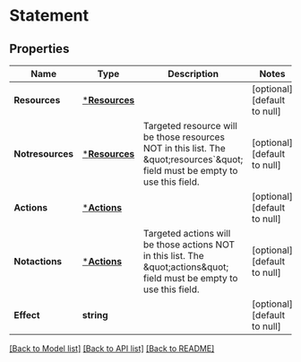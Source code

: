 # Statement

## Properties
Name | Type | Description | Notes
------------ | ------------- | ------------- | -------------
**Resources** | [***Resources**](Resources.md) |  | [optional] [default to null]
**Notresources** | [***Resources**](Resources.md) | Targeted resource will be those resources NOT in this list. The \&quot;resources&#x60;\&quot; field must be empty to use this field. | [optional] [default to null]
**Actions** | [***Actions**](Actions.md) |  | [optional] [default to null]
**Notactions** | [***Actions**](Actions.md) | Targeted actions will be those actions NOT in this list. The \&quot;actions\&quot; field must be empty to use this field. | [optional] [default to null]
**Effect** | **string** |  | [optional] [default to null]

[[Back to Model list]](../README.md#documentation-for-models) [[Back to API list]](../README.md#documentation-for-api-endpoints) [[Back to README]](../README.md)


